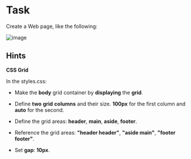# Task
Create a Web page, like the following:

![image](https://user-images.githubusercontent.com/85792514/170857797-6772140c-a9c0-4578-a5ff-f9274f5ab3e2.png)

## Hints
**CSS Grid**    

In the styles.css:

* Make the **body** grid container by **displaying** the **grid**.

* Define **two** **grid** **columns** and their size. **100px** for the first column and **auto** for the second.

* Define the grid areas: **header**, **main**, **aside**, **footer**.

* Reference the grid areas: **"header header"**, **"aside main"**, **"footer footer"**.

* Set **gap**: **10px**.

